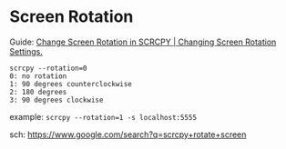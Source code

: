 # Screen Rotation
Guide: [Change Screen Rotation in SCRCPY | Changing Screen Rotation Settings.](https://youtu.be/7tFKsSlgyHk)

```
scrcpy --rotation=0
0: no rotation
1: 90 degrees counterclockwise
2: 180 degrees
3: 90 degrees clockwise
```

example:
`scrcpy --rotation=1 -s localhost:5555`

sch: https://www.google.com/search?q=scrcpy+rotate+screen
